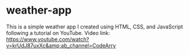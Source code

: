 # weather-app
This is a simple weather app I created using HTML, CSS, and JavaScript following a tutorial on YouTube. Video link: https://www.youtube.com/watch?v=krUdJ87uxXc&amp;ab_channel=CodeArry
